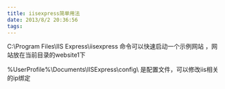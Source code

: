 ```yaml
---
title: iisexpress简单用法
date: 2013/8/2 20:36:56
tags:
---
```



C:\Program Files\IIS Express\iisexpress 命令可以快速启动一个示例网站 ，网站放在当前目录的website1下

  


%UserProfile%\Documents\IISExpress\config\ 是配置文件，可以修改iis相关的ip绑定

